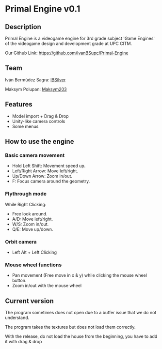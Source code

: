 # Primal Engine v0.1

## Description
Primal Engine is a videogame engine for 3rd grade subject 'Game Engines' of the videogame design and development grade at UPC CITM.

Our Github Link: https://github.com/IvanBSupc/Primal-Engine

## Team
Iván Bermúdez Sagra: [IBSilver](https://github.com/IBSilver)

Maksym Polupan: [Maksym203](https://github.com/Maksym203)

## Features
* Model import + Drag & Drop
* Unity-like camera controls
* Some menus

## How to use the engine
### Basic camera movement
* Hold Left Shift: Movement speed up.
* Left/Right Arrow: Move left/right.
* Up/Down Arrow: Zoom in/out.
* F: Focus camera around the geometry.

### Flythrough mode
While Right Clicking:
* Free look around.
* A/D: Move left/right.
* W/S: Zoom in/out.
* Q/E: Move up/down.

### Orbit camera
* Left Alt + Left Clicking

### Mouse wheel functions
* Pan movement (Free move in x & y) while clicking the mouse wheel button.
* Zoom in/out with the mouse wheel

## Current version
The program sometimes does not open due to a buffer issue that we do not understand.

The program takes the textures but does not load them correctly.

With the release, do not load the house from the beginning, you have to add it with drag & drop
